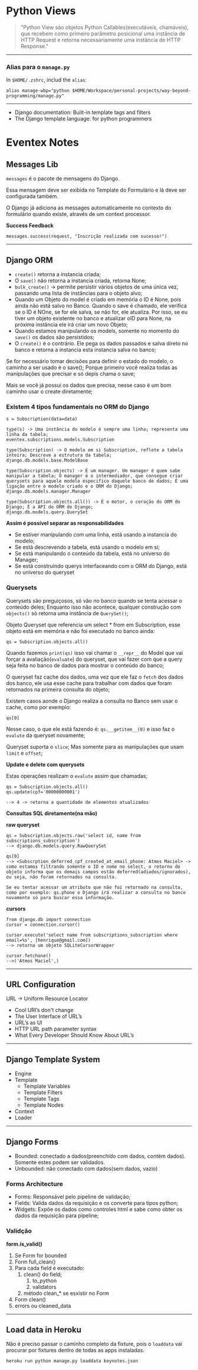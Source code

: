 # Python Views

> "Python View são objetos Python Callables(executáveis, chamáveis),
> que recebem como primeiro parâmetro posicional uma instância de HTTP Request
> e retorna necessariamente uma instância de HTTP Response."

---

### Alias para o `manage.py`

In `$HOME/.zshrc`, includ the `alias`:

`alias manage-wbp="python $HOME/Workspace/personal-projects/way-beyond-programming/manage.py"`

---

- Django documentation: Built-in template tags and filters
- The Django template language: for python programmers

# Eventex Notes

## Messages Lib

`messages` é o pacote de mensagens do Django.

Essa mensagem deve ser exibida no Template do Formulário e lá deve
ser configurada também.

O Django já adiciona as messages automaticamente no contexto
do formulário quando existe, através de um context processor.

**Success Feedback**

`messages.success(request, "Inscrição realizada com sucesso!")`

---

## Django ORM

- `create()` retorna a instancia criada;
- O `save()` não retorna a instancia criada, retorna None;
- `bulk_create()` -> permite persistir vários objetos de uma única vez, passando uma lista de instâncias para o objeto alvo;
- Quando um Objeto do model é criado em memória o ID é None, pois ainda não está salvo no Banco. Quando o save é chamado, ele verifica se o ID é NOne, se for ele salva, se não for, ele atualiza. Por isso, se eu tiver um objeto existente no banco e atualizar oID para None, na próxima instância ele irá criar um novo Objeto;
- Quando estamos manipulando os models, somente no momento do `save()` os dados são persistidos;
- O `create()` é o contrário. Ele pega os dados passados e salva direto no banco e retorna a instancia esta instancia salva no banco;

Se for necessário tomar decisões para definir o estado do modelo, o caminho a ser usado é o save(); Porque primeiro você realiza todas as manipulações que precisar e só depis chama o save;

Mais se você já possui os dados que precisa, nesse caso é um bom caminho usar o create diretamente;

### Existem 4 tipos fundamentais no ORM do Django

`s = Subscription(data=data)`

```
type(s) -> Uma instância do modelo é sempre uma linha; representa uma linha da tabela;
eventex.subscriptions.models.Subscription

type(Subscription) -> O modelo em si Subscription, reflete a tabela inteira; Descreve a estrutura da tabela;
django.db.models.base.ModelBase

type(Subscription.objects) -> É um manager. Um manager é quem sabe manipular a tabela; O manager é o intermediador, que consegue criar querysets para aquele modelo especifico daquele banco de dados; É uma ligação entre o modelo criado e o ORM do Django;
django.db.models.manager.Manager

type(Subscription.objects.all()) -> É o motor, o coração do ORM do Django; É a API do ORM do Django;
django.db.models.query.QuerySet
```

**Assim é possível separar as responsabilidades**

- Se estiver manipulando com uma linha, está usando a instancia do modelo;
- Se está descrevendo a tabela, está usando o modelo em si;
- Se está manipulando o conteúdo da tabela, está no universo do Manager;
- Se está construindo querys interfaceando com o ORM do Django, está no universo do queryset

### Querysets

Querysets são preguiçosos, só vão no banco quando se tenta acessar o conteúdo deles; Enquanto isso não acontece, qualquer construção com  `objects()` só retorna uma instância de `QuerySet()`;

Objeto Queryset que referencia um select * from em Subscription, esse objeto está em memória e não foi executado no banco ainda:

`qs = Subscription.objects.all()`

Quando fazemos `print(qs)` isso vai chamar o `__repr__` do Model que vai forçar a avaliação(`evaluate`) do queryset, que vai fazer com que a query seja feita no banco de dados para mostrar o conteúdo do banco;

O queryset faz cache dos dados, uma vez que ele faz o `fetch` dos dados dos banco, ele usa esse cache para trabalhar com dados que foram retornados na primeira consulta do objeto;

Existem casos aonde o Django realiza a consulta no Banco sem usar o cache, como por exemplo:

`qs[0]`

Nesse caso, o que ele está fazendo é: `qs.__getitem__(0)` e isso faz o `evalute` da queryset novamente;

Queryset suporta o `slice`; Mas somente para as manipulações que usam `limit` e `offset`;

**Update e delete com querysets**

Estas operações realizam o `evalute` assim que chamadas;

```
qs = Subscription.objects.all()
qs.update(cpf='00000000001')

--> 4 -> retorna a quantidade de elementos atualizados
```

**Consultas SQL diretamente(na mão)**

**raw queryset**

```
qs = Subscription.objects.raw('select id, name from subscriptions_subscription')
--> django.db.models.query.RawQuerySet

qs[0]
--> <Subscrption_deferred_cpf_created_at_email_phone: Atmos Maciel> -> como estamos filtrando somente o ID e nome no select, o retorno do objeto informa que os demais campos estão deferred(adiados/ignorados), ou seja, não foram retornados na consulta.

Se eu tentar acessar um atributo que não foi retornado na consulta, como por exemplo: qs.phone o Django irá realizar a consulta no banco novamente só para buscar essa informação.
```

**cursors**

```
from django.db import connection
cursor = connection.cursor()

cursor.execute('select name from subscriptions_subscription where email=%s', [henrique@gmail.com])
--> retorna um objeto SQLiteCursorWrapper

cursor.fetchone()
-->('Atmos Maciel',)
```

---

## URL Configuration

URL -> Uniform Resource Locator

- Cool URI’s don't change
- The User Interface of URL’s
- URL’s as UI
- HTTP URL path parameter syntax
- What Every Developer Should Know About URL’s

---

## Django Template System

- Engine
- Template
  - Template Variables
  - Template Filters
  - Template Tags
  - Template Nodes
- Context
- Loader

---

## Django Forms

- Bounded: conectado a dados(preenchido com dados, contém dados). Somente estes podem ser validados.
- Unbounded: não conectado com dados(sem dados, vazio)

### Forms Architecture

- Forms: Responsável pelo pipeline de validação;
- Fields: Valida dados da requisição e os converte para tipos python;
- Widgets: Expõe os dados como controles html e sabe como obter os dados da requisição para pipeline;

### Validção

**form.is_valid()**

1. Se Form for bounded
2. Form full_clean()
3. Para cada field é executado:
   1. clean() do field;
      1. to_python
      2. validators
   2. método clean_* se esxistir no Form
4. Form clean()
5. errors ou cleaned_data

---

## Load data in Heroku

Não é preciso passar o caminho completo da fixture, pois o `loaddata` vai procurar por fixtures
dentro de todas as apps instaladas.

`heroku run python manage.py loaddata keynotes.json`
